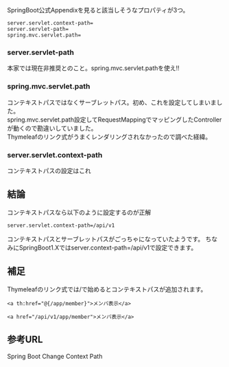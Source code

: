 SpringBoot公式Appendixを見ると該当しそうなプロパティが3つ。

```
server.servlet.context-path=
server.servlet-path=
spring.mvc.servlet.path=
```

### server.servlet-path
本家では現在非推奨とのこと。spring.mvc.servlet.pathを使え!!

### spring.mvc.servlet.path
コンテキストパスではなくサーブレットパス。初め、これを設定してしまいました。  
spring.mvc.servlet.path設定してRequestMappingでマッピングしたControllerが動くので勘違いしていました。  
Thymeleafのリンク式がうまくレンダリングされなかったので調べた経緯。

### server.servlet.context-path
コンテキストパスの設定はこれ

## 結論
コンテキストパスなら以下のように設定するのが正解

```:application.properties
server.servlet.context-path=/api/v1
```
コンテキストパスとサーブレットパスがごっちゃになっていたようです。
ちなみにSpringBoot1.Xではserver.context-path=/api/v1で設定できます。

## 補足
Thymeleafのリンク式では/で始めるとコンテキストパスが追加されます。

```html:元のhtml
<a th:href="@{/app/member}">メンバ表示</a>
```

```html:render
<a href="/api/v1/app/member">メンバ表示</a>
```

## 参考URL
Spring Boot Change Context Path